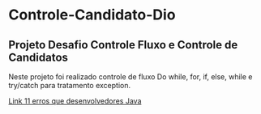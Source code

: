 # Controle-Candidato-Dio

## Projeto Desafio Controle Fluxo e Controle de Candidatos

Neste projeto foi realizado controle de fluxo Do while, for, if, else, while e try/catch para tratamento exception.

[Link 11 erros que desenvolvedores Java]( https://www.oracle.com/br/technical-resources/article/java/erros-java-exceptions.html)

